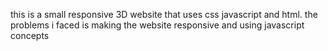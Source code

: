 this is a small responsive 3D website that uses css javascript and  html.
the problems i faced is making the website responsive and using javascript concepts
